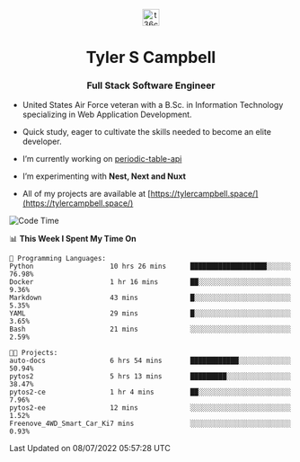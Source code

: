 <p align="center">
<a href="https://www.linkedin.com/in/t36campbell" target="blank"><img align="center" src="https://ik.imagekit.io/t36campbell/Portfolio/linkedin.png.original_m8bbGgPh6.png" alt="t36campbell" height="30" width="30" /></a>
</p>
<h1 align="center">Tyler S Campbell</h1>
<h3 align="center">Full Stack Software Engineer</h3>

* United States Air Force veteran with a B.Sc. in Information Technology specializing in Web Application Development. 

* Quick study, eager to cultivate the skills needed to become an elite developer.

* I’m currently working on [periodic-table-api](https://github.com/t36campbell/periodic-table-api)

* I’m experimenting with **Nest, Next and Nuxt**

* All of my projects are available at [https://tylercampbell.space/](https://tylercampbell.space/)

<!--START_SECTION:waka-->
![Code Time](http://img.shields.io/badge/Code%20Time-1%2C696%20hrs%2054%20mins-blue)

📊 **This Week I Spent My Time On** 

```text
💬 Programming Languages: 
Python                   10 hrs 26 mins      ███████████████████░░░░░░   76.98% 
Docker                   1 hr 16 mins        ██░░░░░░░░░░░░░░░░░░░░░░░   9.36% 
Markdown                 43 mins             █░░░░░░░░░░░░░░░░░░░░░░░░   5.35% 
YAML                     29 mins             █░░░░░░░░░░░░░░░░░░░░░░░░   3.65% 
Bash                     21 mins             ░░░░░░░░░░░░░░░░░░░░░░░░░   2.59%

🐱‍💻 Projects: 
auto-docs                6 hrs 54 mins       ████████████░░░░░░░░░░░░░   50.94% 
pytos2                   5 hrs 13 mins       █████████░░░░░░░░░░░░░░░░   38.47% 
pytos2-ce                1 hr 4 mins         ██░░░░░░░░░░░░░░░░░░░░░░░   7.96% 
pytos2-ee                12 mins             ░░░░░░░░░░░░░░░░░░░░░░░░░   1.52% 
Freenove_4WD_Smart_Car_Ki7 mins              ░░░░░░░░░░░░░░░░░░░░░░░░░   0.93%

```


 Last Updated on 08/07/2022 05:57:28 UTC
<!--END_SECTION:waka-->
